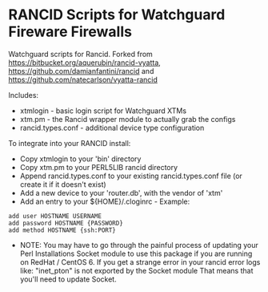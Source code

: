 RANCID Scripts for Watchguard Fireware Firewalls
======

Watchguard scripts for Rancid.  Forked from
https://bitbucket.org/aquerubin/rancid-vyatta, https://github.com/damianfantini/rancid and https://github.com/natecarlson/vyatta-rancid

Includes:

* xtmlogin - basic login script for Watchguard XTMs
* xtm.pm - the Rancid wrapper module to actually grab the configs
* rancid.types.conf - additional device type configuration

To integrate into your RANCID install:

* Copy xtmlogin to your 'bin' directory
* Copy xtm.pm to your PERL5LIB rancid directory
* Append rancid.types.conf to your existing rancid.types.conf file (or create it if it doesn't exist)
* Add a new device to your 'router.db', with the vendor of 'xtm'
* Add an entry to your ${HOME}/.cloginrc - Example:
```
add user HOSTNAME USERNAME
add password HOSTNAME {PASSWORD}
add method HOSTNAME {ssh:PORT}
```
* NOTE: You may have to go through the painful process of updating your Perl Installations Socket module to use this package if you are running on RedHat / CentOS 6. If you get a strange error in your rancid error logs like: 
"inet_pton" is not exported by the Socket module
That means that you'll need to update Socket.
